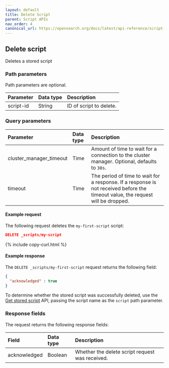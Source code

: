 ```yaml
---
layout: default
title: Delete Script
parent: Script APIs
nav_order: 4
canonical_url: https://opensearch.org/docs/latest/api-reference/script-apis/delete-script/
---
```


## Delete script

Deletes a stored script

### Path parameters

Path parameters are optional. 

| Parameter | Data type | Description | 
:--- | :--- | :---
| script-id | String | ID of script to delete. |

### Query parameters

| Parameter | Data type | Description | 
:--- | :--- | :---
| cluster_manager_timeout | Time | Amount of time to wait for a connection to the cluster manager. Optional, defaults to `30s`. |
| timeout | Time | The period of time to wait for a response. If a response is not received before the timeout value, the request will be dropped.

#### Example request

The following request deletes the `my-first-script` script:

````json
DELETE _scripts/my-script
````
{% include copy-curl.html %}

#### Example response

The `DELETE _scripts/my-first-script` request returns the following field:

````json
{
  "acknowledged" : true
}
````

To determine whether the stored script was successfully deleted, use the [Get stored script]({{site.url}}{{site.baseurl}}/api-reference/script-apis/get-stored-script/) API, passing the script name as the `script` path parameter.

### Response fields

The <HTTP METHOD> <endpoint> request returns the following response fields:

| Field | Data type | Description | 
:--- | :--- | :---
| acknowledged | Boolean | Whether the delete script request was received. |